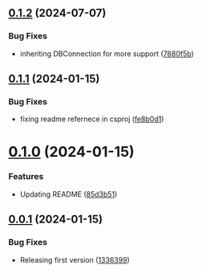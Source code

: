 ## [0.1.2](https://github.com/codibre/dotnet-sqlserver-connection-mock/compare/v0.1.1...v0.1.2) (2024-07-07)


### Bug Fixes

* inheriting DBConnection for more support ([7880f5b](https://github.com/codibre/dotnet-sqlserver-connection-mock/commit/7880f5bd1a28fded42ff258a6c9e1c61bc5b5812))

## [0.1.1](https://github.com/codibre/dotnet-sqlserver-connection-mock/compare/v0.1.0...v0.1.1) (2024-01-15)


### Bug Fixes

* fixing readme refernece in csproj ([fe8b0d1](https://github.com/codibre/dotnet-sqlserver-connection-mock/commit/fe8b0d19f38bb25f39ea907c91c16368a96609d4))

# [0.1.0](https://github.com/codibre/dotnet-sqlserver-connection-mock/compare/v0.0.1...v0.1.0) (2024-01-15)


### Features

* Updating README ([85d3b51](https://github.com/codibre/dotnet-sqlserver-connection-mock/commit/85d3b51ca2f23a973372cec5172df14148970179))

## [0.0.1](https://github.com/codibre/dotnet-sqlserver-connection-mock/compare/v0.0.0...v0.0.1) (2024-01-15)


### Bug Fixes

* Releasing first version ([1336399](https://github.com/codibre/dotnet-sqlserver-connection-mock/commit/1336399451189ed4a6b58c5b3cf3d362758023ed))
